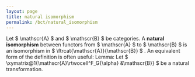 ```yaml
---
layout: page
title: natural isomorphism
permalink: /bct/natural_isomorphism
---
```

Let $ \mathscr{A} $ and $ \mathscr{B} $ be categories. A **natural isomorphism** between functors from $ \mathscr{A} $ to $ \mathscr{B} $ is an isomorphism in $ \ftrcat{\mathscr{A}}{\mathscr{B}} $ . An equivalent form of the definition is often useful: Lemma: Let $ \xymatrix@1{\mathscr{A}\rtwocell^F_G{\alpha} &\mathscr{B}} $ be a natural transformation.
